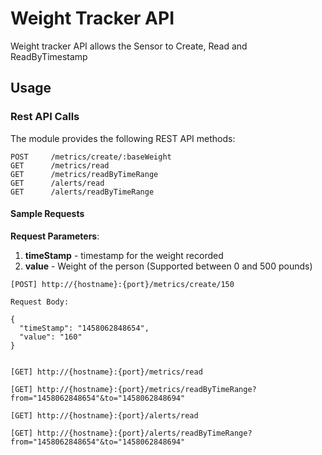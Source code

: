 # Weight Tracker API

Weight tracker API allows the Sensor to Create, Read and ReadByTimestamp

## Usage

### Rest API Calls

The module provides the following REST API methods:

````
POST     /metrics/create/:baseWeight
GET      /metrics/read  
GET      /metrics/readByTimeRange 
GET      /alerts/read
GET      /alerts/readByTimeRange

````

#### Sample Requests

**Request Parameters**:

1. **timeStamp** - timestamp for the weight recorded
2. **value** - Weight of the person (Supported between 0 and 500 pounds)

````
[POST] http://{hostname}:{port}/metrics/create/150

Request Body:

{
  "timeStamp": "1458062848654", 
  "value": "160"
}


````

````
[GET] http://{hostname}:{port}/metrics/read

````

````
[GET] http://{hostname}:{port}/metrics/readByTimeRange?from="1458062848654"&to="1458062848694"

````

````
[GET] http://{hostname}:{port}/alerts/read

````

````
[GET] http://{hostname}:{port}/alerts/readByTimeRange?from="1458062848654"&to="1458062848694"

````
